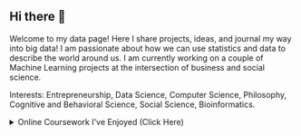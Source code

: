 ## Hi there 👋

Welcome to my data page! Here I share projects, ideas, and journal my way into big data! I am passionate about how we can use statistics and data to describe the world around us. I am currently working on a couple of Machine Learning projects at the intersection of business and social science.

Interests: Entrepreneurship, Data Science, Computer Science, Philosophy, Cognitive and Behavioral Science, Social Science, Bioinformatics.

<details class="courses-dropdown">
    <summary class="in-progress-heading">Online Coursework I've Enjoyed (Click Here)</summary>
    <ul class="courses-list">
        <li>
            <a href="https://cs50.harvard.edu/" target="_blank">
                Harvard CS50: Introduction to Computer Science
            </a>
        </li>
        <li>
            <a href="https://www.coursera.org/specializations/python-3-programming" target="_blank">
                University of Michigan: Python 3 Programming Specialization
            </a>
            <ul class="sub-courses">
                <li>→ (1 of 5): Python Basics</li>
                <li>→ (2 of 5): Python Functions, Files, and Dictionaries</li>
                <li>→ (3 of 5): Data Collection and Processing with Python</li>
                <li>→ (4 of 5): Python Classes and Inheritance</li>
                <li>→ (5 of 5): Python Project: Software Engineering and Image Manipulation</li>
            </ul>
        </li>
        <li>
            <a href="https://www.coursera.org/learn/applied-calculus-with-python" target="_blank">
                Johns Hopkins University: Applied Calculus with Python
            </a>
        </li>
        <li>
            <a href="https://www.coursera.org/specializations/integral-calculus-data-modeling" target="_blank">
                Johns Hopkins University: Integral Calculus through Data and Modeling Specialization
            </a>
            <ul class="sub-courses">
                <li>→ (1 of 4): Series and Integration</li>
                <li>→ (2 of 4): Techniques of Integration</li>
                <li>→ (3 of 4): Integration Applications</li>
                <li>→ (4 of 4): Vector Calculus</li>
            </ul>
        </li>
        <li>
            <a href="https://www.coursera.org/specializations/discrete-mathematics" target="_blank">
                UC San Diego: Introduction to Discrete Mathematics for Computer Science Specialization
            </a>
            <ul class="sub-courses">
                <li>→ (1 of 5): Mathematical Thinking in Computer Science</li>
                <li>→ (2 of 5): Combinatorics and Probability</li>
                <li>→ (3 of 5): Introduction to Graph Theory</li>
                <li>→ (4 of 5): Number Theory and Cryptography</li>
                <li>→ (5 of 5): Delivery Problem</li>
            </ul>
        </li>
        <li>
            <a href="https://www.coursera.org/specializations/mathematics-machine-learning" target="_blank">
                Imperial College London: Mathematics for Machine Learning Specialization
            </a>
            <ul class="sub-courses">
                <li>→ (1 of 3): Linear Algebra</li>
                <li>→ (2 of 3): Multivariate Calculus</li>
                <li>→ (3 of 3): Principal Component Analysis</li>
            </ul>
        </li>
        <li>
            <a href="https://www.coursera.org/specializations/statistics" target="_blank">
                Duke University: Data Analysis with R Specialization
            </a>
            <ul class="sub-courses">
                <li>→ (1 of 3): Introduction to Probability and Data with R</li>
                <li>→ (2 of 3): Inferential Statistics</li>
                <li>→ (3 of 3): Linear Regression and Modeling</li>
            </ul>
        </li>
        <li>
            <a href="https://www.coursera.org/learn/sql-data-science?specialization=ibm-relational-database-administrator" target="_blank">
                IBM: Databases and SQL for Data Science with Python
            </a>
        </li>
    </ul>
</details>
